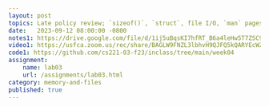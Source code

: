 ```yaml
---
layout: post
topics: Late policy review; `sizeof()`, `struct`, file I/O, `man` pages
date:   2023-09-12 08:00:00 -0800
notes1: https://drive.google.com/file/d/1ij5uBqsKI7hfRT_B6a4leHw5T7ZSC9u_/view?usp=drive_link
video1: https://usfca.zoom.us/rec/share/BAGLW9FNZL3lbhvH9QJFQ5kQARYEcWZveiLSojk-Mg-CvNFc2Rm9dwaTsbnZgLvw.PZ26EFJK3fWpU-Mk
code1: https://github.com/cs221-03-f23/inclass/tree/main/week04
assignment:
    name: lab03
    url: /assignments/lab03.html
category: memory-and-files
published: true
---
```

